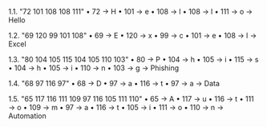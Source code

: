 1.1. "72 101 108 108 111"
•	72 → H
•	101 → e
•	108 → l
•	108 → l
•	111 → o
→ Hello

1.2. "69 120 99 101 108"
•	69 → E
•	120 → x
•	99 → c
•	101 → e
•	108 → l
→ Excel

1.3. "80 104 105 115 104 105 110 103"
•	80 → P
•	104 → h
•	105 → i
•	115 → s
•	104 → h
•	105 → i
•	110 → n
•	103 → g
→ Phishing

1.4. "68 97 116 97"
•	68 → D
•	97 → a
•	116 → t
•	97 → a
→ Data

1.5. "65 117 116 111 109 97 116 105 111 110"
•	65 → A
•	117 → u 
•	116 → t
•	111 → o
•	109 → m
•	97 → a
•	116 → t
•	105 → i
•	111 → o
•	110 → n
→ Automation

